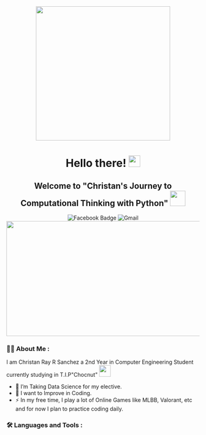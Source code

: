 <div id="header" align="center">
  <img src="https://media1.giphy.com/media/v1.Y2lkPTc5MGI3NjExcDBiM2MwdzQ1amplMmw2ZTg2MmZ4MmxhbzB4NW9neG5lMm9sZHptdyZlcD12MV9pbnRlcm5hbF9naWZfYnlfaWQmY3Q9Zw/bcKmIWkUMCjVm/giphy.gif" width="350"/>
   
</div>

<h1 align="center">
  Hello there!
  <img src="https://media.giphy.com/media/hvRJCLFzcasrR4ia7z/giphy.gif" width="30px"/>
</h1>

<h2 align="center">
  Welcome to "Christan's Journey to Computational Thinking with Python"
  <img src="https://media2.giphy.com/media/v1.Y2lkPTc5MGI3NjExYjZkOGg2emd6bDZmNmFmZzJuamNwanIzMTVraWhwM3lmeHJ0Y2lxNSZlcD12MV9pbnRlcm5hbF9naWZfYnlfaWQmY3Q9Zw/26n7b7PjSOZJwVCmY/giphy.gif" width="40px"/>
</h2>

<div id="badges" align="center">
  <img src="https://img.shields.io/badge/Facebook-blue?style=for-the-badge&logo=Facebook&logoColor=white" alt="Facebook Badge"/>
  <img src="https://img.shields.io/badge/Gmail-D14836?style=for-the-badge&logo=gmail&logoColor=white" alt="Gmail"/>
</div>

<div id="header" align="center">
  <img src="https://media4.giphy.com/media/v1.Y2lkPTc5MGI3NjExdmJqYmRxbzRwdjVvdHltdDAzY3Fpb21scjM5dmNqZTZ0cGdqa2gzdyZlcD12MV9pbnRlcm5hbF9naWZfYnlfaWQmY3Q9Zw/WVNnyv96C3iltOFutg/giphy.gif" width="900" height="300"/>
</div>

### :man_technologist: About Me :

I am Christan Ray R Sanchez a 2nd Year in Computer Engineering Student currently studying in T.I.P"Chocnut" 
   <img src="https://media3.giphy.com/media/v1.Y2lkPTc5MGI3NjExZjRqNzNvZXd5d2Rha2loNHRqdGRndWt0YzZreHZvd2E5NWluZXUyNSZlcD12MV9pbnRlcm5hbF9naWZfYnlfaWQmY3Q9cw/3cwLpdCalQrML78gbe/giphy.gif" width="30">

- :telescope: I’m Taking Data Science for my elective.
- :seedling: I want to Improve in Coding.
- :zap: In my free time, I play a lot of Online Games like MLBB, Valorant, etc and for now I plan to practice coding daily.

### :hammer_and_wrench: Languages and Tools :

